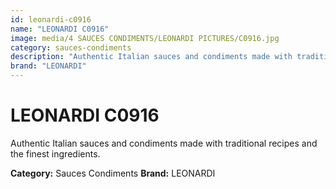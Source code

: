 ```yaml
---
id: leonardi-c0916
name: "LEONARDI C0916"
image: media/4 SAUCES CONDIMENTS/LEONARDI PICTURES/C0916.jpg
category: sauces-condiments
description: "Authentic Italian sauces and condiments made with traditional recipes and the finest ingredients."
brand: "LEONARDI"
---
```


# LEONARDI C0916

Authentic Italian sauces and condiments made with traditional recipes and the finest ingredients.

**Category:** Sauces Condiments
**Brand:** LEONARDI
